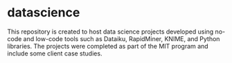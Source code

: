 # datascience
This repository is created to host data science projects developed using no-code and low-code tools such as Dataiku, RapidMiner, KNIME, and Python libraries. The projects were completed as part of the MIT program and include some client case studies.
